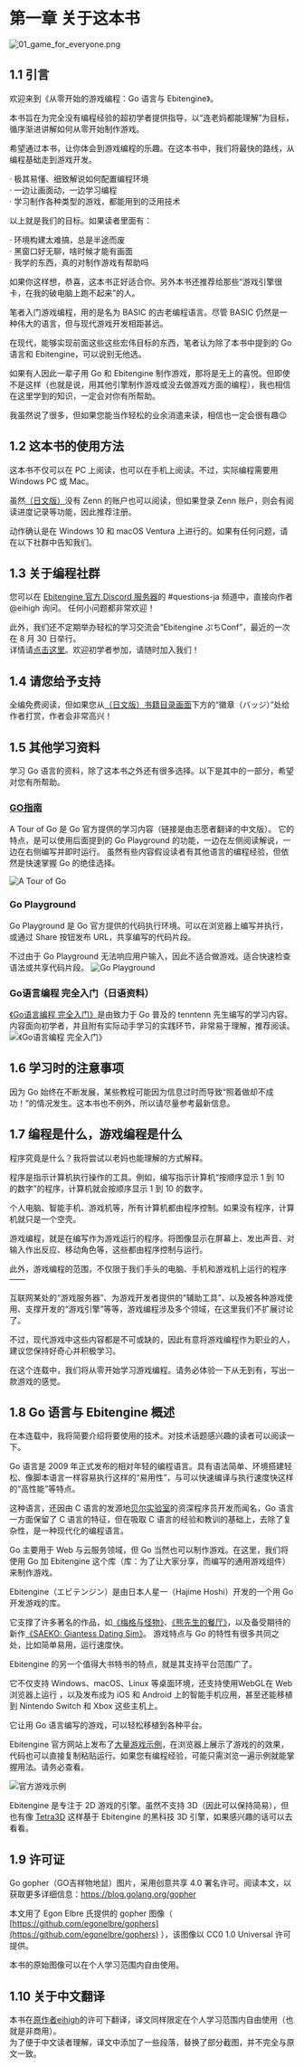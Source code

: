 

# 第一章 关于这本书
![01_game_for_everyone.png](intro.assets/01_game_for_everyone.png)

## 1.1 引言  
欢迎来到《从零开始的游戏编程：Go 语言与 Ebitengine》。   
  
本书旨在为完全没有编程经验的超初学者提供指导，以“连老妈都能理解”为目标，循序渐进讲解如何从零开始制作游戏。
  
希望通过本书，让你体会到游戏编程的乐趣。在这本书中，我们将最快的路线，从编程基础走到游戏开发。

· 极其易懂、细致解说如何配置编程环境  
· 一边让画面动，一边学习编程  
· 学习制作各种类型的游戏，都能用到的泛用技术  

以上就是我们的目标。如果读者里面有：

· 环境构建太难搞，总是半途而废   
· 黑窗口好无聊，啥时候才能有画面   
· 我学的东西，真的对制作游戏有帮助吗   

如果你这样想，恭喜，这本书正好适合你。另外本书还推荐给那些“游戏引擎很卡，在我的破电脑上跑不起来”的人。    

笔者入门游戏编程，用的是名为 BASIC 的古老编程语言。尽管 BASIC 仍然是一种伟大的语言，但与现代游戏开发相距甚远。 
  
在现代，能够实现前面这些这些宏伟目标的东西，笔者认为除了本书中提到的 Go 语言和 Ebitengine，可以说别无他选。   
  
如果有人因此一辈子用 Go 和 Ebitengine 制作游戏，那将是无上的喜悦。但即使不是这样（也就是说，用其他引擎制作游戏或没去做游戏方面的编程），我也相信在这里学到的知识，一定会对你有所帮助。 

我虽然说了很多，但如果您能当作轻松的业余消遣来读，相信也一定会很有趣😉

## 1.2 这本书的使用方法  

这本书不仅可以在 PC 上阅读，也可以在手机上阅读。不过，实际编程需要用 Windows PC 或 Mac。

虽然[（日文版）](https://zenn.dev/eihigh/books/ebitengine-book/viewer/intro)没有 Zenn 的账户也可以阅读，但如果登录 Zenn 账户，则会有阅读进度记录等功能，因此推荐注册。

动作确认是在 Windows 10 和 macOS Ventura 上进行的。如果有任何问题，请在以下社群中告知我们。

## 1.3 关于编程社群
您可以在 [Ebitengine 官方 Discord 服务器](https://discord.gg/3tVdM5H8cC)的 #questions-ja 频道中，直接向作者 @eihigh 询问。
任何小问题都非常欢迎！     
  
此外，我们还不定期举办轻松的学习交流会“Ebitengine ぷちConf”，最近的一次在 8 月 30 日举行。  
详情请[点击这里](https://gocon.connpass.com/event/322222/)。欢迎初学者参加，请随时加入我们！

## 1.4 请您给予支持 
全编免费阅读，但如果您从[（日文版）书籍目录画面](https://zenn.dev/eihigh/books/ebitengine-book)下方的“徽章（バッジ）”处给作者打赏，作者会非常高兴！  

## 1.5 其他学习资料  
学习 Go 语言的资料，除了这本书之外还有很多选择。以下是其中的一部分，希望对您有所帮助。

### [GO指南](https://tour.go-zh.org/welcome/1)

A Tour of Go 是 Go 官方提供的学习内容（链接是由志愿者翻译的中文版）。
它的特点，是可以使用后面提到的 Go Playground 的功能，一边在左侧阅读解说，一边在右侧编写并即时运行。
虽然有些内容假设读者有其他语言的编程经验，但依然是快速掌握 Go 的绝佳选择。

![A Tour of Go](intro.assets/02_go-tour.png)

### Go Playground  
Go Playground 是 Go 官方提供的代码执行环境。可以在浏览器上编写并执行，或通过 Share 按钮发布 URL，共享编写的代码片段。  
  
不过由于 Go Playground 无法响应用户输入，因此不适合做游戏。适合快速检查语法或共享代码片段。
![Go Playground ](intro.assets/03_Go_Playground.png)  
### Go语言编程 完全入门（日语资料）  
[《Go语言编程 完全入门》](https://docs.google.com/presentation/d/1RVx8oeIMAWxbB7ZP2IcgZXnbZokjCmTUca-AbIpORGk/edit#slide=id.g4f417182ce_0_0)是由致力于 Go 普及的 tenntenn 先生编写的学习内容。
内容面向初学者，并且附有实际动手学习的实践环节，非常易于理解，推荐阅读。  
![《Go语言编程 完全入门》](intro.assets/04_Go语言编程完全入门.png)

## 1.6 学习时的注意事项
因为 Go 始终在不断发展，某些教程可能因为信息过时而导致“照着做却不成功！”的情况发生。这本书也不例外，所以请尽量参考最新信息。  

## 1.7 编程是什么，游戏编程是什么 
程序究竟是什么？我将尝试以老妈也能理解的方式解释。   

程序是指示计算机执行操作的工具。例如，编写指示计算机“按顺序显示 1 到 10 的数字”的程序，计算机就会按顺序显示 1 到 10 的数字。   
  
个人电脑、智能手机、游戏机等，所有计算机都由程序控制。如果没有程序，计算机就只是一个空壳。  

游戏编程，就是在编写作为游戏运行的程序。将图像显示在屏幕上、发出声音、对输入作出反应、移动角色等，这些都由程序控制与运行。  

此外，游戏编程的范围，不仅限于我们手头的电脑、手机和游戏机上运行的程序——  
  
互联网某处的“游戏服务器”、为游戏开发者提供的“辅助工具”、以及被各种游戏使用、支撑开发的“游戏引擎”等等，游戏编程涉及多个领域，在这里我们不扩展讨论了。  
  
不过，现代游戏中这些内容都是不可或缺的，因此有意将游戏编程作为职业的人，建议您保持好奇心并积极学习。  
  
在这个连载中，我们将从零开始学习游戏编程。请务必体验一下从无到有，写出一款游戏的感觉。

## 1.8 Go 语言与 Ebitengine 概述

在本连载中，我将简要介绍将要使用的技术。对技术话题感兴趣的读者可以阅读一下。  

Go 语言是 2009 年正式发布的相对年轻的编程语言。具有语法简单、环境搭建轻松、像脚本语言一样容易执行这样的“易用性”，与可以快速编译与执行速度快这样的“高性能”等特点。  

这种语言，还因由 C 语言的发源地[贝尔实验室](https://zh.wikipedia.org/wiki/%E8%B4%9D%E5%B0%94%E5%AE%9E%E9%AA%8C%E5%AE%A4)的资深程序员开发而闻名，Go 语言一方面保留了 C 语言的特征，但在吸取 C 语言的经验和教训的基础上，去除了复杂性，是一种现代化的编程语言。      

Go 主要用于 Web 与云服务领域，但 Go 当然也可以制作游戏。在这里，我们将使用 Go 加 Ebitengine 这个库（库：为了让大家分享，而编写的通用游戏组件）来制作游戏。   

Ebitengine（エビテンジン）是由日本人星一（Hajime Hoshi）开发的一个用 Go 开发游戏的库。    

它支撑了许多著名的作品，如[《梅格与怪物》](https://store.steampowered.com/app/1783360/_/)、[《熊先生的餐厅》](https://store.steampowered.com/app/1687550/_/)，以及备受期待的新作[《SAEKO: Giantess Dating Sim》](https://store.steampowered.com/app/2492120/SAEKO_Giantess_Dating_Sim/)。
游戏特点与 Go 的特性有很多共同之处，比如简单易用，运行速度快。
  
Ebitengine 的另一个值得大书特书的特点，就是其支持平台范围广了。  

它不仅支持 Windows、macOS、Linux 等桌面环境，还支持使用WebGL在 Web 浏览器上运行 ，以及发布成为 iOS 和 Android 上的智能手机应用，甚至还能移植到 Nintendo Switch 和 Xbox 这些主机上。
 
它让用 Go 语言编写的游戏，可以轻松移植到各种平台。      

Ebitengine 官方网站上发布了[大量游戏示例](https://ebiten-zh.vercel.app/examples/)，在浏览器上展示了游戏的的效果，代码也可以直接复制粘贴运行。如果您有编程经验，可能只需浏览一遍示例就能掌握用法。请务必查看。

![官方游戏示例](intro.assets/05_examples.png)

Ebitengine 是专注于 2D 游戏的引擎。虽然不支持 3D（因此可以保持简易），但也有像 [Tetra3D](https://github.com/SolarLune/tetra3d) 这样基于 Ebitengine 的黑科技 3D 引擎，如果感兴趣的话可以去看看。

## 1.9 许可证
Go gopher（GO吉祥物地鼠）图片，采用创意共享 4.0 署名许可。阅读本文，以获取更多详细信息：[https://blog.golang.org/gopher ](https://blog.golang.org/gopher  )     

本文用了 Egon Elbre 氏提供的 gopher 图像（ [https://github.com/egonelbre/gophers](https://github.com/egonelbre/gophers) ），该图像以 CC0 1.0 Universal 许可提供。

本书的原始图像可以在个人学习范围内自由使用。 

## 1.10 关于中文翻译
本书在[原作者eihigh](https://zenn.dev/eihigh)的许可下翻译，译文同样限定在个人学习范围内自由使用（也就是非商用）。  
为了便于中文读者理解，译文中添加了一些段落，替换了部分截图，并不完全与原文一致。